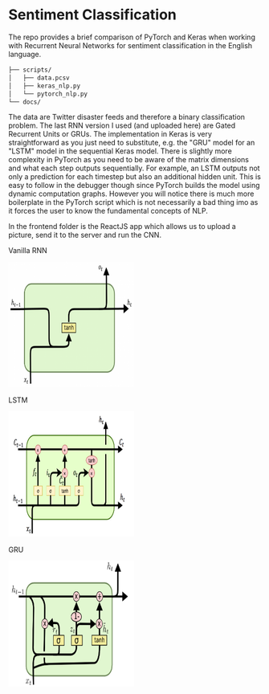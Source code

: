 # Sentiment Classification

The repo provides a brief comparison of PyTorch and Keras when working with Recurrent Neural Networks for sentiment classification in the English language.

```
├── scripts/
│   ├── data.pcsv
│   ├── keras_nlp.py
│   └── pytorch_nlp.py
└── docs/
```

The data are Twitter disaster feeds and therefore a binary classification problem. The last RNN version I used (and uploaded here) are Gated Recurrent Units or GRUs. The implementation in Keras is very straightforward as you just need to substitute, e.g. the "GRU" model for an "LSTM" model in the sequential Keras model. There is slightly more complexity in PyTorch as you need to be aware of the matrix dimensions and what each step outputs sequentially. For example, an LSTM outputs not only a prediction for each timestep but also an additional hidden unit. This is easy to follow in the debugger though since PyTorch builds the model using dynamic computation graphs. However you will notice there is much more boilerplate in the PyTorch script which is not necessarily a bad thing imo as it forces the user to know the fundamental concepts of NLP.

In the frontend folder is the ReactJS app which allows us to upload a picture, send it to the server and run the CNN.

Vanilla RNN

<img src = "/docs/rnn.png" width="250" height="250">

LSTM

<img src = "/docs/lstm.png" width="250" height="250">

GRU

<img src = "/docs/gru.png" width="250" height="250">
